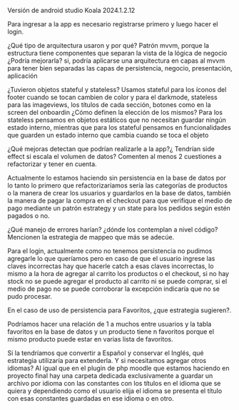 Versión de android studio
Koala 2024.1.2.12

Para ingresar a la app es necesario registrarse primero y luego hacer el login.

¿Qué tipo de arquitectura usaron y por qué? Patrón mvvm, porque la estructura tiene componentes que separan la vista de la lógica de negocio ¿Podría mejorarla? si, podría aplicarse una arquitectura en capas al mvvm para tener bien separadas las capas de persistencia, negocio, presentación, aplicación

¿Tuvieron objetos stateful y stateless? Usamos stateful para los íconos del footer cuando se tocan cambien de color y para el darkmode, stateless para las imageviews, los títulos de cada sección, botones como en la screen del onboardin ¿Cómo definen la elección de los mismos? Para los stateless pensamos en objetos estáticos que no necesitan guardar ningún estado interno, mientras que para los stateful pensamos en funcionalidades que guarden un estado interno que cambia cuando se toca el objeto

¿Qué mejoras detectan que podrían realizarle a la app?¿ Tendrían side effect si escala el volumen de datos? Comenten al menos 2 cuestiones a refactorizar y tener en cuenta.

Actualmente lo estamos haciendo sin persistencia en la base de datos por lo tanto lo primero que refactorizaríamos sería las categorías de productos o la manera de crear los usuarios y guardarlos en la base de datos, también la manera de pagar la compra en el checkout para que verifique el medio de pago mediante un patrón estrategy y un state para los pedidos según estén pagados o no.

¿Qué manejo de errores harían? ¿dónde los contemplan a nivel código? Mencionen la estrategia de mappeo que más se adecúe.

Para el login, actualmente como no tenemos persistencia no pudimos agregarle lo que queríamos pero en caso de que el usuario ingrese las claves incorrectas hay que hacerle catch a esas claves incorrectas, lo mismo a la hora de agregar al carrito los productos o el checkout, si no hay stock no se puede agregar el producto al carrito ni se puede comprar, si el medio de pago no se puede corroborar la excepción indicaría que no se pudo procesar.

En el caso de uso de persistencia para Favoritos, ¿que estrategia sugieren?.

Podríamos hacer una relación de 1 a muchos entre usuarios y la tabla favoritos en la base de datos y un producto tiene n favoritos porque el mismo producto puede estar en varias lista de favoritos.

Si la tendríamos que convertir a Español y conservar el Inglés, qué estrategia utilizaría para extenderla. Y si necesitamos agregar otros idiomas?
Al igual que en el plugin de php moodle que estamos haciendo en proyecto final hay una carpeta dedicada exclusivamente a guardar un archivo por idioma con las constantes con los títulos en el idioma que se quiera y dependiendo como el usuario elija el idioma se presenta el título con esas constantes guardadas en ese idioma o en otro.
